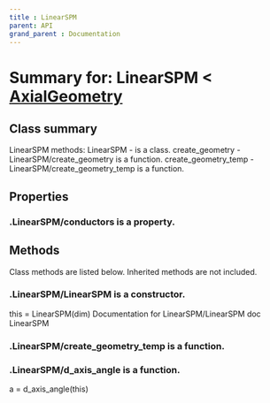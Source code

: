 ```yaml
---
title : LinearSPM
parent: API
grand_parent : Documentation
---
```

# Summary for: **LinearSPM**  < [AxialGeometry](AxialGeometry.html)

## Class summary

LinearSPM methods:
LinearSPM - is a class.
create_geometry - LinearSPM/create_geometry is a function.
create_geometry_temp - LinearSPM/create_geometry_temp is a function.

## Properties

### .LinearSPM/**conductors** is a property.


## Methods

Class methods are listed below. Inherited methods are not included.

### .**LinearSPM**/LinearSPM is a constructor.
this = LinearSPM(dim)
Documentation for LinearSPM/LinearSPM
doc LinearSPM

### .LinearSPM/**create_geometry_temp** is a function.

### .LinearSPM/**d_axis_angle** is a function.
a = d_axis_angle(this)



